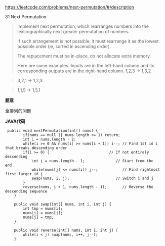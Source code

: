 https://leetcode.com/problems/next-permutation/#/description

31 Next Permutation

> Implement next permutation, which rearranges numbers into the lexicographically next greater permutation of numbers.
> 
> If such arrangement is not possible, it must rearrange it as the lowest possible order (ie, sorted in ascending order).
> 
> The replacement must be in-place, do not allocate extra memory.
> 
> Here are some examples. Inputs are in the left-hand column and its corresponding outputs are in the right-hand column.
> 1,2,3 → 1,3,2

> 3,2,1 → 1,2,3

> 1,1,5 → 1,5,1

**题意**

全排列的问题

**JAVA代码**


```
 public void nextPermutation(int[] nums) {
        if(nums == null || nums.length <= 1) return;
        int i = nums.length - 2;
        while(i >= 0 && nums[i] >= nums[i + 1]) i--; // Find 1st id i that breaks descending order
        if(i >= 0) {                           // If not entirely descending
            int j = nums.length - 1;              // Start from the end
            while(nums[j] <= nums[i]) j--;           // Find rightmost first larger id j
            swap(nums, i, j);                     // Switch i and j
        }
        reverse(nums, i + 1, nums.length - 1);       // Reverse the descending sequence
    }

    public void swap(int[] nums, int i, int j) {
        int tmp = nums[i];
        nums[i] = nums[j];
        nums[j] = tmp;
    }

    public void reverse(int[] nums, int i, int j) {
        while(i < j) swap(nums, i++, j--);
    }
```
